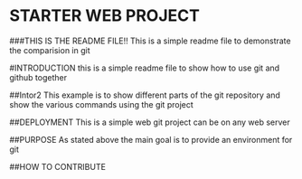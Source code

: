 # STARTER WEB PROJECT




###THIS IS THE README FILE!!
This is a simple readme file to demonstrate the
comparision in git


#INTRODUCTION
this is a simple readme file to show how to use git and github together

##Intor2
This example is to show different parts of the git repository and show 
the various commands using the git project

##DEPLOYMENT
This is a simple web git project can be on any web server

##PURPOSE
As stated above the main goal is to provide an environment for git

##HOW TO CONTRIBUTE

